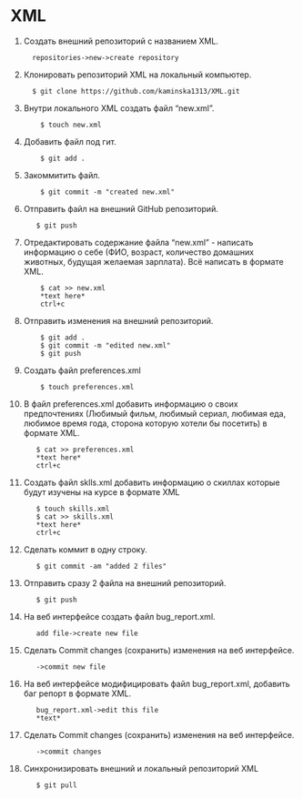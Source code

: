 # XML
 1. Создать внешний репозиторий c названием XML.
    
          repositories->new->create repository
              
 2. Клонировать репозиторий XML на локальный компьютер.
	        
          $ git clone https://github.com/kaminska1313/XML.git

 3. Внутри локального XML создать файл “new.xml”.
		
	        $ touch new.xml

 4. Добавить файл под гит.
		
	        $ git add .
	        
 5. Закоммитить файл.
		
	        $ git commit -m "created new.xml"

 6. Отправить файл на внешний GitHub репозиторий.
		
	       $ git push
 
 7. Отредактировать содержание файла “new.xml” - написать информацию о себе (ФИО, возраст, количество домашних животных, будущая желаемая зарплата). Всё написать в формате XML.
		
	        $ cat >> new.xml
	        *text here*
	        ctrl+c
	        
 8. Отправить изменения на внешний репозиторий.
		
	        $ git add .
	        $ git commit -m "edited new.xml"
	        $ git push

 9. Создать файл preferences.xml
		
	        $ touch preferences.xml

 10. В файл preferences.xml добавить информацию о своих предпочтениях (Любимый фильм, любимый сериал, любимая еда, любимое время года, сторона которую хотели бы посетить) в формате XML.
		
	        $ cat >> preferences.xml
	        *text here*
	        ctrl+c

 11. Создать файл sklls.xml добавить информацию о скиллах которые будут изучены на курсе в формате XML
		
	        $ touch skills.xml
	        $ cat >> skills.xml
	        *text here*
	        ctrl+c

 12. Сделать коммит в одну строку.
		
	        $ git commit -am "added 2 files"

 13. Отправить сразу 2 файла на внешний репозиторий.
		
	        $ git push

 14. На веб интерфейсе создать файл bug_report.xml.
		
	        add file->create new file

 15. Сделать Commit changes (сохранить) изменения на веб интерфейсе.
		
	        ->commit new file

 16. На веб интерфейсе модифицировать файл bug_report.xml, добавить баг репорт в формате XML.
		
	        bug_report.xml->edit this file
	        *text*

 17. Сделать Commit changes (сохранить) изменения на веб интерфейсе.
		
	        ->commit changes

 18. Синхронизировать внешний и локальный репозиторий XML
		
	        $ git pull
		
